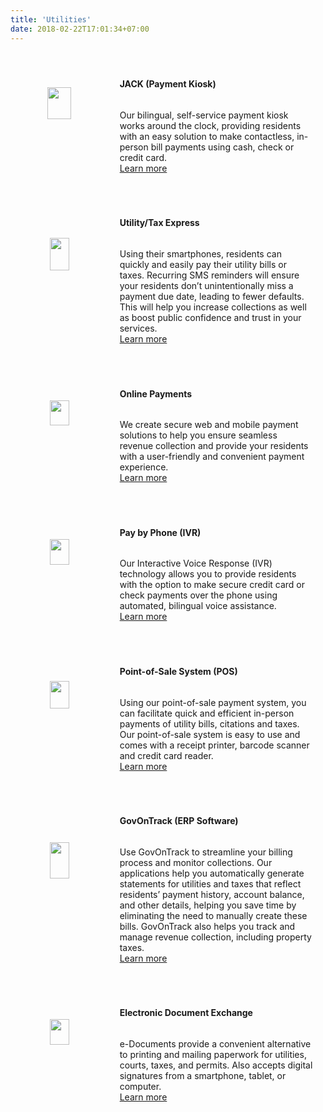 ```yaml
---
title: 'Utilities'
date: 2018-02-22T17:01:34+07:00
---
```


<style>
/* Style the tab */
.tab {
  overflow: hidden;
  border: 1px solid #ccc;
  background-color: #f1f1f1;
  margin-right: 40px;
}

/* Style the buttons inside the tab */
.tab button {
  background-color: inherit;
  float: left;
  border: none;
  outline: none;
  cursor: pointer;
  padding: 14px 16px;
  transition: 0.3s;
  font-size: 17px;
}

/* Change background color of buttons on hover */
.tab button:hover {
  background-color: #ddd;
}

/* Create an active/current tablink class */
.tab button.active {
  background-color: #ccc;
}

/* Style the tab content */
.tabcontent {
  display: none;
  margin-right: 40px;
  padding-left: 6px 12px;
  border: 1px solid #ccc;
  border-top: none;
  padding-left: 30px;
  padding-bottom: 40px;
}

.smallimg {
    display: block; 
    margin-left: auto; 
    margin-right: auto; 
    margin-top: auto; 
    margin-bottom: auto;
}

.row {
  display: flex;
  flex-direction: row;
  flex-wrap: wrap;
  width: 100%;
  margin: 20px;
}

.coltext {
  display: flex;
  flex-direction: column;
  flex-basis: 100%;
  flex: 2;
  padding-right: 40px;
}

.colimg {
  display: flex;
  flex-direction: column;
  flex-basis: 100%;
  flex: 1;
}
</style>

<div class='row'> <!-- JACK -->
    <div class='colimg'>
        <img src='/images/products/paymentkiosk.webp' width="50%" loading="lazy" class='smallimg'>
    </div>
    <div class='coltext'>
        <br>
        <h4>JACK (Payment Kiosk)</h4>
        <p>
            Our bilingual, self-service payment kiosk works around the clock, providing residents with an easy solution to make contactless, in-person bill payments using cash, check or credit card.
            <br>
            <a href="/contact/">Learn more</a>
        </p>
    </div>
</div>
<div class='row'> <!-- Utility Express -->
    <div class='colimg'>
        <img src='/images/products/utilityexpress.webp' width="45%" loading="lazy" class='smallimg'>
    </div>
    <div class='coltext'>
        <br>
        <h4>Utility/Tax Express</h4>
        <p>
            Using their smartphones, residents can quickly and easily pay their utility bills or taxes. Recurring SMS reminders will ensure your residents don’t unintentionally miss a payment due date, leading to fewer defaults. This will help you increase collections as well as boost public confidence and trust in your services.
            <br>
            <a href="/contact/">Learn more</a>
        </p>
    </div>
</div>
<div class='row'> <!-- Online Payments -->
    <div class='colimg'>
        <img src='/images/products/onlinepayment.webp' width="45%" loading="lazy" class='smallimg'>
    </div>
    <div class='coltext'>
        <br>
        <h4>Online Payments</h4>
        <p>
            We create secure web and mobile payment solutions to help you ensure seamless revenue collection and provide your residents with a user-friendly and convenient payment experience.
            <br>
            <a href="/contact/">Learn more</a>
        </p>
    </div>
</div>
<div class='row'> <!-- IVR -->
    <div class='colimg'>
        <img src='/images/products/ivr.webp' width="45%" loading="lazy" class='smallimg'>
    </div>
    <div class='coltext'>
        <br>
        <h4>Pay by Phone (IVR)</h4>
        <p>
            Our Interactive Voice Response (IVR) technology allows you to provide residents with the option to make secure credit card or check payments over the phone using automated, bilingual voice assistance.
            <br>
            <a href="/contact/">Learn more</a>
        </p>
    </div>
</div>
<div class='row'> <!-- Point of Sale -->
    <div class='colimg'>
        <img src='/images/products/pos.webp' width="45%" loading="lazy" class='smallimg'>
    </div>
    <div class='coltext'>
        <br>
        <h4>Point-of-Sale System (POS)</h4>
        <p>
            Using our point-of-sale payment system, you can facilitate quick and efficient in-person payments of utility bills, citations and taxes. Our point-of-sale system is easy to use and comes with a receipt printer, barcode scanner and credit card reader.
            <br>
            <a href="/contact/">Learn more</a>
        </p>
    </div>
</div>
<div class='row'> <!-- Gov On Track -->
    <div class='colimg'>
        <img src='/images/products/got.webp' width="45%" loading="lazy" class='smallimg'>
    </div>
    <div class='coltext'>
        <br>
        <h4>GovOnTrack (ERP Software)</h4>
        <p>
            Use GovOnTrack to streamline your billing process and monitor collections. Our applications help you automatically generate statements for utilities and taxes that reflect residents’ payment history, account balance, and other details, helping you save time by eliminating the need to manually create these bills. GovOnTrack also helps you track and manage revenue collection, including property taxes.
            <br>
            <a href="/contact/">Learn more</a>
        </p>
    </div>
</div>
<div class='row'> <!-- Electronic Forms -->
    <div class='colimg'>
        <img src='/images/products/dice.webp' width="45%" loading="lazy" class='smallimg'>
    </div>
    <div class='coltext'>
        <br>
        <h4>Electronic Document Exchange</h4>
        <p>
            e-Documents provide a convenient alternative to printing and mailing paperwork for utilities, courts, taxes, and permits. Also accepts digital signatures from a smartphone, tablet, or computer.
            <br>
            <a href="/contact/">Learn more</a>
        </p>
    </div>
</div>
